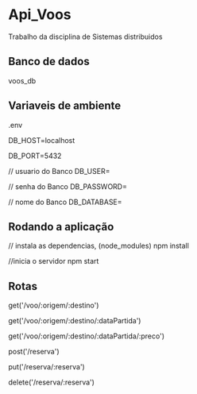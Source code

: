 # Api_Voos
Trabalho da disciplina de Sistemas distribuidos

## Banco de dados
voos_db

## Variaveis de ambiente
.env

DB_HOST=localhost



DB_PORT=5432


// usuario do Banco
DB_USER=

// senha do Banco
DB_PASSWORD=

// nome do Banco
DB_DATABASE=


## Rodando a aplicação
// instala as dependencias, (node_modules)
npm install

//inicia o servidor
npm start


## Rotas

get('/voo/:origem/:destino')


get('/voo/:origem/:destino/:dataPartida')


get('/voo/:origem/:destino/:dataPartida/:preco')


post('/reserva')


put('/reserva/:reserva')


delete('/reserva/:reserva')
